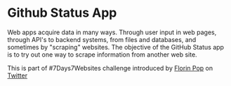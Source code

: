 # Github Status App

Web apps acquire data in many ways. Through user input in web pages, through API's to backend systems, from files and databases, and sometimes by "scraping" websites. The objective of the GitHub Status app is to try out one way to scrape information from another web site.

This is part of #7Days7Websites challenge introduced by [Florin Pop](https://twitter.com/florinpop1705) on [Twitter](https://twitter.com/)
